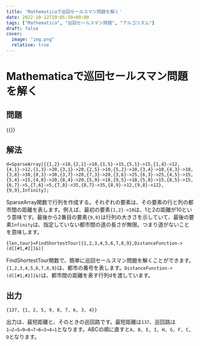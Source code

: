 ```yaml
---
title: 'Mathematicaで巡回セールスマン問題を解く'
date: 2022-10-12T19:05:58+09:00
tags: ["Mathematica", "巡回セールスマン問題", "アルゴリズム"]
draft: false
cover:
  image: "img.png"
  relative: true
---
```

# Mathematicaで巡回セールスマン問題を解く

## 問題
{{<twitter user="hayamizu_lab" id="1579806418982825984">}}

## 解法

```
d=SparseArray[{{1,2}->10,{2,1}->10,{1,5}->15,{5,1}->15,{1,4}->12,{4,1}->12,{1,3}->20,{3,1}->20,{2,5}->10,{5,2}->10,{3,4}->10,{4,3}->10,{3,8}->30,{8,3}->30,{3,7}->20,{7,3}->20,{3,6}->25,{6,3}->25,{4,5}->15,{5,4}->15,{4,8}->20,{8,4}->20,{5,9}->18,{9,5}->18,{5,8}->15,{8,5}->15,{6,7}->5,{7,6}->5,{7,8}->35,{8,7}->35,{8,9}->12,{9,8}->12},{9,9},Infinity];
```

SparseArray関数で行列を作成する。それぞれの要素は、その要素の行と列の都市間の距離を表します。例えば、最初の要素`{1,2}->10`は、1と2の距離が10という意味です。最後から2番目の要素`{9,9}`は行列の大きさを示していて、最後の要素`Infinity`は、指定していない都市間の道の長さが無限。つまり道がないことを意味します。

```
{len,tour}=FindShortestTour[{1,2,3,4,5,6,7,8,9},DistanceFunction->(d[[#1,#2]]&)]
```

FindShortestTour関数で、簡単に巡回セールスマン問題を解くことができます。`{1,2,3,4,5,6,7,8,9}`は、都市の番号を表します。`DistanceFunction->(d[[#1,#2]]&)`は、都市間の距離を表す行列dを渡しています。

## 出力

```
{137, {1, 2, 5, 9, 8, 7, 6, 3, 4}}
```

出力は、最短距離と、そのときの巡回路です。最短距離は`137`、巡回路は`1→2→5→9→8→7→6→3→4→1`となります。ABCの順に直すと`A, B, E, I, H, G, F, C, D`となります。